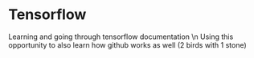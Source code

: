 # Tensorflow
Learning and going through tensorflow documentation \n
Using this opportunity to also learn how github works as well (2 birds with 1 stone)

